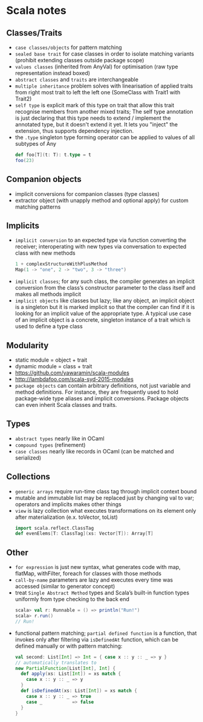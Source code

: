 # Scala notes

## Classes/Traits
- `case classes/objects` for pattern matching
- `sealed base trait` for case classes in order to isolate matching variants (prohibit extending classes outside package scope)
- `values classes` (inherited from AnyVal) for optimisation (raw type representation instead boxed)
- `abstract classes` and `traits` are interchangeable
- `multiple inheritance` problem solves with linearisation of applied traits from right most trait to left the left one (SomeClass with Trait1 with Trait2)
- `self type` is explicit mark of this type on trait that allow this trait recognise members from another mixed traits; The self type annotation is just declaring that this type needs to extend / implement the annotated type, but it doesn't extend it yet. It lets you "inject" the extension, thus supports dependency injection.
- the `.type` singleton type forming operator can be applied to values of all subtypes of Any
  ```scala
  def foo[T](t: T): t.type = t
  foo(23)
  ```

## Companion objects
- implicit conversions for companion classes (type classes)
- extractor object (with unapply method and optional apply) for custom matching patterns

## Implicits
- `implicit conversion` to an expected type via function
converting the receiver; interoperating with new types via conversation to expected class with new methods
  ```scala
  1 + complexStructureWithPlusMethod
  Map(1 -> "one", 2 -> "two", 3 -> "three")
  ```
- `implicit classes`; for any such class, the compiler generates an implicit conversion from the class’s constructor parameter to the class itself and makes all methods implicit
- `implicit objects` like classes but lazy; like any object, an implicit object is a singleton but it is marked implicit so that the compiler can find if it is looking for an implicit value of the appropriate type. A typical use case of an implicit object is a concrete, singleton instance of a trait which is used to define a type class

## Modularity
- static module = object + trait
- dynamic module = class + trait
- https://github.com/yawaramin/scala-modules
- http://lambdafoo.com/scala-syd-2015-modules
- `package objects` can contain arbitrary definitions, not just variable and method definitions. For instance, they are frequently used to hold package-wide type aliases and implicit conversions. Package objects can even inherit Scala classes and traits.

## Types
- `abstract types` nearly like in OCaml
- `compound types` (refinement)
- `case classes` nearly like records in OCaml (can be matched and serialized)

## Collections
- `generic arrays` require run-time class tag through implicit context bound
- mutable and immutable list may be replaced just by changing val to var; operators and implicits makes other things
- `view` is lazy collection what executes transformations on its element only after materialization (e.x. toVector, toList)
    ```scala
    import scala.reflect.ClassTag
    def evenElems[T: ClassTag](xs: Vector[T]): Array[T]
    ```
## Other
- `for expression` is just new syntax, what generates code with map, flatMap, withFilter, foreach for classes with those methods
- `call-by-name` parameters are lazy and executes every time was accessed (similar to generator concept)
- treat `Single Abstract Method` types and Scala’s built-in function types uniformly from type checking to the back end
  ```scala
  scala> val r: Runnable = () => println("Run!")
  scala> r.run()
  // Run!
  ```
- functional pattern matching; `partial defined function` is a function, that invokes only after filtering via `isDefinedAt` function, which can be defined manually or with pattern matching:
  ```scala
  val second: List[Int] => Int = { case x :: y :: _ => y }
  // automatically translates to
  new PartialFunction[List[Int], Int] {
    def apply(xs: List[Int]) = xs match {
      case x :: y :: _ => y
    }
    def isDefinedAt(xs: List[Int]) = xs match {
      case x :: y :: _ => true
      case _           => false
    }
  }
  ```
